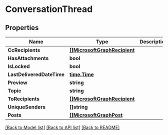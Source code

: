 # ConversationThread

## Properties

Name | Type | Description | Notes
------------ | ------------- | ------------- | -------------
**CcRecipients** | [**[]MicrosoftGraphRecipient**](microsoft.graph.recipient.md) |  | [optional] 
**HasAttachments** | **bool** |  | [optional] 
**IsLocked** | **bool** |  | [optional] 
**LastDeliveredDateTime** | [**time.Time**](time.Time.md) |  | [optional] 
**Preview** | **string** |  | [optional] 
**Topic** | **string** |  | [optional] 
**ToRecipients** | [**[]MicrosoftGraphRecipient**](microsoft.graph.recipient.md) |  | [optional] 
**UniqueSenders** | **[]string** |  | [optional] 
**Posts** | [**[]MicrosoftGraphPost**](microsoft.graph.post.md) |  | [optional] 

[[Back to Model list]](../README.md#documentation-for-models) [[Back to API list]](../README.md#documentation-for-api-endpoints) [[Back to README]](../README.md)


